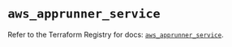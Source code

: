 # `aws_apprunner_service`

Refer to the Terraform Registry for docs: [`aws_apprunner_service`](https://registry.terraform.io/providers/hashicorp/aws/5.47.0/docs/resources/apprunner_service).
